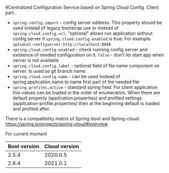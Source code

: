 #Centralized Configuration Service based on Spring Cloud Config. Client part.

* `spring.config.import` - config server address. This property should be used instead of legacy bootstrap use or instead of `spring.cloud.config.uri`.
"optional" allows run application without config server if `spring.cloud.config.enabled` is true. For example `optional:configserver:http://localhost:8888` 
* `spring.cloud.config.enabled` - check running config server and existence of needed configuration on it. `false` - don't let start app when server is not available
* `spring.cloud.config.label` - optional field of file name component on server. Is used as git branch name.
* `spring.cloud.config.name` - can be used instead of spring.application.name to name first part of the needed file
* `spring.profiles.active` - standard spring field. For client application this values can be loaded in the order of enumeration. 
  When there are default property (application.properties) and profiled settings (application-profile.properties) then at the beginning default is loaded and profiled after.


There is a compatibility matrix of Spring-boot and Spring-cloud. https://spring.io/projects/spring-cloud#overview

For current moment

| Boot version | Cloud version |
|--------------|---------------|
| 2.5.4        | 2020.0.5      |
| 2.6.4        | 2021.0.1      |
